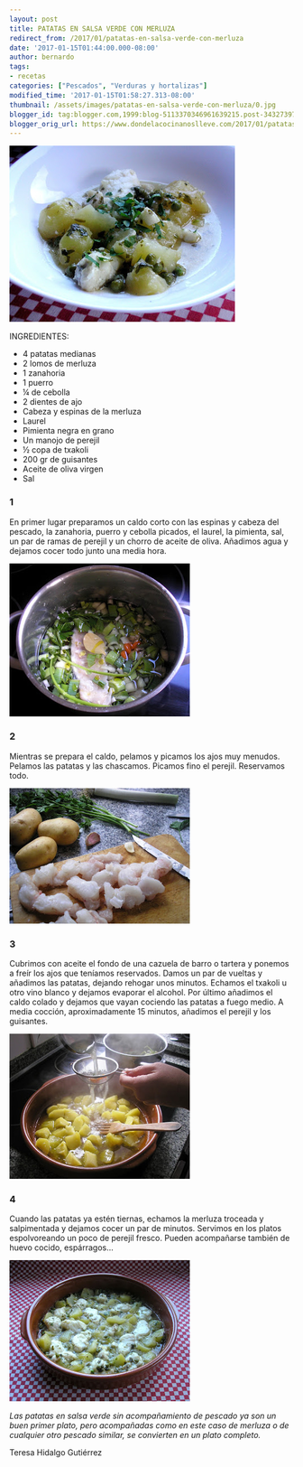 ```yaml
---
layout: post
title: PATATAS EN SALSA VERDE CON MERLUZA
redirect_from: /2017/01/patatas-en-salsa-verde-con-merluza
date: '2017-01-15T01:44:00.000-08:00'
author: bernardo
tags:
- recetas
categories: ["Pescados", "Verduras y hortalizas"]
modified_time: '2017-01-15T01:58:27.313-08:00'
thumbnail: /assets/images/patatas-en-salsa-verde-con-merluza/0.jpg
blogger_id: tag:blogger.com,1999:blog-5113370346961639215.post-3432739739113316896
blogger_orig_url: https://www.dondelacocinanoslleve.com/2017/01/patatas-en-salsa-verde-con-merluza.html
---
```


![](/assets/images/patatas-en-salsa-verde-con-merluza/0.jpg)

INGREDIENTES:
* 4 patatas medianas
* 2 lomos de merluza
* 1 zanahoria
* 1 puerro
* ¼ de cebolla
* 2 dientes de ajo
* Cabeza y espinas de la merluza
* Laurel
* Pimienta negra en grano
* Un manojo de perejil
* ½ copa de txakoli
* 200 gr de guisantes
* Aceite de oliva virgen
* Sal  

### 1

En primer lugar preparamos un caldo corto con las espinas y cabeza del pescado, la zanahoria, puerro y cebolla picados, el laurel, la pimienta, sal, un par de ramas de perejil y un chorro de aceite de oliva. Añadimos agua y dejamos cocer todo junto una media hora.  

![](/assets/images/patatas-en-salsa-verde-con-merluza/1.jpg)



### 2

Mientras se prepara el caldo, pelamos y picamos los ajos muy menudos. Pelamos las patatas y las chascamos. Picamos fino el perejil. Reservamos todo.  

![](/assets/images/patatas-en-salsa-verde-con-merluza/2.jpg)

  

### 3

Cubrimos con aceite el fondo de una cazuela de barro o tartera y ponemos a freír los ajos que teníamos reservados. Damos un par de vueltas y añadimos las patatas, dejando rehogar unos minutos. Echamos el txakoli u otro vino blanco y dejamos evaporar el alcohol. Por último añadimos el caldo colado y dejamos que vayan cociendo las patatas a fuego medio. A media cocción, aproximadamente 15 minutos, añadimos el perejil y los guisantes.  

![](/assets/images/patatas-en-salsa-verde-con-merluza/3.jpg)

  

### 4

Cuando las patatas ya estén tiernas, echamos la merluza troceada y salpimentada y dejamos cocer un par de minutos. Servimos en los platos espolvoreando un poco de perejil fresco. Pueden acompañarse también de huevo cocido, espárragos…  

![](/assets/images/patatas-en-salsa-verde-con-merluza/4.jpg)

  
_Las patatas en salsa verde sin acompañamiento de pescado ya son un buen primer plato, pero acompañadas como en este caso de merluza o de cualquier otro pescado similar, se convierten en un plato completo._  
  
Teresa Hidalgo Gutiérrez

